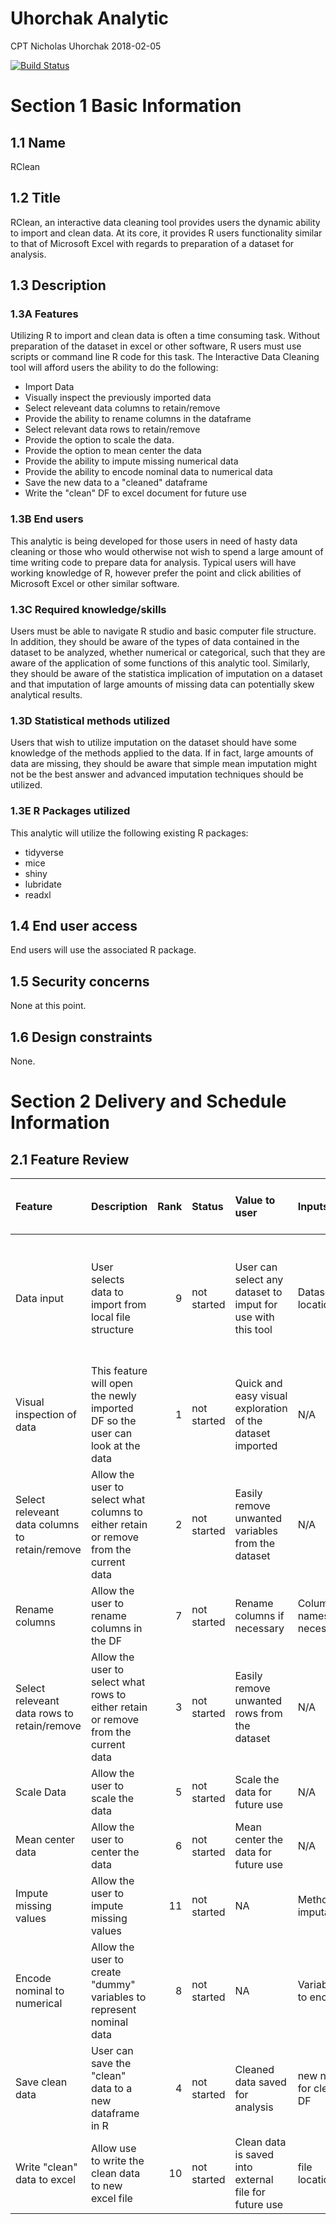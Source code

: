 Uhorchak Analytic
================
CPT Nicholas Uhorchak
2018-02-05

<!-- Add build tab from TRAVIS CI to readme file-->
[![Build Status](https://travis-ci.org/nuhorchak/RClean.svg?branch=master)](https://travis-ci.org/nuhorchak/RClean)

Section 1 Basic Information
===========================

1.1 Name
--------

RClean

1.2 Title
---------

RClean, an interactive data cleaning tool provides users the dynamic ability to import and clean data. At its core, it provides R users functionality similar to that of Microsoft Excel with regards to preparation of a dataset for analysis.

1.3 Description
---------------

### 1.3A Features

Utilizing R to import and clean data is often a time consuming task. Without preparation of the dataset in excel or other software, R users must use scripts or command line R code for this task. The Interactive Data Cleaning tool will afford users the ability to do the following:

-   Import Data
-   Visually inspect the previously imported data
-   Select releveant data columns to retain/remove
-   Provide the ability to rename columns in the dataframe
-   Select relevant data rows to retain/remove
-   Provide the option to scale the data.
-   Provide the option to mean center the data
-   Provide the ability to impute missing numerical data
-   Provide the ability to encode nominal data to numerical data
-   Save the new data to a "cleaned" dataframe
-   Write the "clean" DF to excel document for future use

### 1.3B End users

This analytic is being developed for those users in need of hasty data cleaning or those who would otherwise not wish to spend a large amount of time writing code to prepare data for analysis. Typical users will have working knowledge of R, however prefer the point and click abilities of Microsoft Excel or other similar software.

### 1.3C Required knowledge/skills

Users must be able to navigate R studio and basic computer file structure. In addition, they should be aware of the types of data contained in the dataset to be analyzed, whether numerical or categorical, such that they are aware of the application of some functions of this analytic tool. Similarly, they should be aware of the statistica implication of imputation on a dataset and that imputation of large amounts of missing data can potentially skew analytical results.

### 1.3D Statistical methods utilized

Users that wish to utilize imputation on the dataset should have some knowledge of the methods applied to the data. If in fact, large amounts of data are missing, they should be aware that simple mean imputation might not be the best answer and advanced imputation techniques should be utilized.

### 1.3E R Packages utilized

This analytic will utilize the following existing R packages:

-   tidyverse
-   mice
-   shiny
-   lubridate
-   readxl

1.4 End user access
-------------------

End users will use the associated R package.

1.5 Security concerns
---------------------

None at this point.

1.6 Design constraints
----------------------

None.

Section 2 Delivery and Schedule Information
===========================================

2.1 Feature Review
------------------

<table>
<colgroup>
<col width="12%" />
<col width="22%" />
<col width="1%" />
<col width="3%" />
<col width="15%" />
<col width="6%" />
<col width="7%" />
<col width="10%" />
<col width="1%" />
<col width="18%" />
</colgroup>
<thead>
<tr class="header">
<th align="left">Feature</th>
<th align="left">Description</th>
<th align="right">Rank</th>
<th align="left">Status</th>
<th align="left">Value to user</th>
<th align="left">Inputs</th>
<th align="left">Outputs</th>
<th align="left">Use?</th>
<th align="left">Time?</th>
<th align="left">Current or future version</th>
</tr>
</thead>
<tbody>
<tr class="odd">
<td align="left">Data input</td>
<td align="left">User selects data to import from local file structure</td>
<td align="right">9</td>
<td align="left">not started</td>
<td align="left">User can select any dataset to imput for use with this tool</td>
<td align="left">Dataset location</td>
<td align="left">Dataset saved into R</td>
<td align="left">Data input</td>
<td align="left">No</td>
<td align="left">Future version will allow use to browse file structure to select data</td>
</tr>
<tr class="even">
<td align="left">Visual inspection of data</td>
<td align="left">This feature will open the newly imported DF so the user can look at the data</td>
<td align="right">1</td>
<td align="left">not started</td>
<td align="left">Quick and easy visual exploration of the dataset imported</td>
<td align="left">N/A</td>
<td align="left">Dataset output onto screen</td>
<td align="left">Visual exporation of data</td>
<td align="left">Yes</td>
<td align="left">Current</td>
</tr>
<tr class="odd">
<td align="left">Select releveant data columns to retain/remove</td>
<td align="left">Allow the user to select what columns to either retain or remove from the current data</td>
<td align="right">2</td>
<td align="left">not started</td>
<td align="left">Easily remove unwanted variables from the dataset</td>
<td align="left">N/A</td>
<td align="left">Modified DF</td>
<td align="left">Data cleaning</td>
<td align="left">Yes</td>
<td align="left">Current</td>
</tr>
<tr class="even">
<td align="left">Rename columns</td>
<td align="left">Allow the user to rename columns in the DF</td>
<td align="right">7</td>
<td align="left">not started</td>
<td align="left">Rename columns if necessary</td>
<td align="left">Column names if necessary</td>
<td align="left">Modified DF</td>
<td align="left">Data cleaning</td>
<td align="left">No</td>
<td align="left">Future</td>
</tr>
<tr class="odd">
<td align="left">Select releveant data rows to retain/remove</td>
<td align="left">Allow the user to select what rows to either retain or remove from the current data</td>
<td align="right">3</td>
<td align="left">not started</td>
<td align="left">Easily remove unwanted rows from the dataset</td>
<td align="left">N/A</td>
<td align="left">Modified DF</td>
<td align="left">Data cleaning</td>
<td align="left">Yes</td>
<td align="left">Current</td>
</tr>
<tr class="even">
<td align="left">Scale Data</td>
<td align="left">Allow the user to scale the data</td>
<td align="right">5</td>
<td align="left">not started</td>
<td align="left">Scale the data for future use</td>
<td align="left">N/A</td>
<td align="left">Modified DF</td>
<td align="left">Data prep</td>
<td align="left">No</td>
<td align="left">Future</td>
</tr>
<tr class="odd">
<td align="left">Mean center data</td>
<td align="left">Allow the user to center the data</td>
<td align="right">6</td>
<td align="left">not started</td>
<td align="left">Mean center the data for future use</td>
<td align="left">N/A</td>
<td align="left">Modified DF</td>
<td align="left">Data prep</td>
<td align="left">No</td>
<td align="left">Future</td>
</tr>
<tr class="even">
<td align="left">Impute missing values</td>
<td align="left">Allow the user to impute missing values</td>
<td align="right">11</td>
<td align="left">not started</td>
<td align="left">NA</td>
<td align="left">Method of imputation</td>
<td align="left">Modified DF</td>
<td align="left">Data prep</td>
<td align="left">No</td>
<td align="left">Future</td>
</tr>
<tr class="odd">
<td align="left">Encode nominal to numerical</td>
<td align="left">Allow the user to create &quot;dummy&quot; variables to represent nominal data</td>
<td align="right">8</td>
<td align="left">not started</td>
<td align="left">NA</td>
<td align="left">Variables to encode</td>
<td align="left">Modified DF</td>
<td align="left">Data prep</td>
<td align="left">No</td>
<td align="left">Future</td>
</tr>
<tr class="even">
<td align="left">Save clean data</td>
<td align="left">User can save the &quot;clean&quot; data to a new dataframe in R</td>
<td align="right">4</td>
<td align="left">not started</td>
<td align="left">Cleaned data saved for analysis</td>
<td align="left">new name for clean DF</td>
<td align="left">Clean DF</td>
<td align="left">Save cleaned DF for future use</td>
<td align="left">Yes</td>
<td align="left">Current</td>
</tr>
<tr class="odd">
<td align="left">Write &quot;clean&quot; data to excel</td>
<td align="left">Allow use to write the clean data to new excel file</td>
<td align="right">10</td>
<td align="left">not started</td>
<td align="left">Clean data is saved into external file for future use</td>
<td align="left">file location</td>
<td align="left">excel document</td>
<td align="left">save file as excel doc for future use</td>
<td align="left">No</td>
<td align="left">Future</td>
</tr>
</tbody>
</table>
